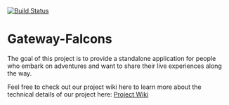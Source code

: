 [![Build Status](http://149.165.170.222:8080/buildStatus/icon?job=FitnessPipeline)](http://149.165.170.222:8080/job/FitnessPipeline/)

# Gateway-Falcons

The goal of this project is to provide a standalone application for people who embark on adventures and want to share their live experiences along the way.

Feel free to check out our project wiki here to learn more about the technical details of our project here: [Project Wiki](https://github.com/airavata-courses/Gateway-Falcons/wiki)
